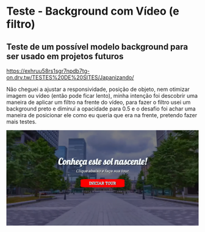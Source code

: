 # Teste - Background com Vídeo (e filtro)
## Teste de um possível modelo background para ser usado em projetos futuros

https://exhruu58rs1sgr7npdb7tg-on.drv.tw/TESTES%20DE%20SITES/Japanizando/

Não cheguei a ajustar a responsividade, posição de objeto, nem otimizar imagem ou vídeo (então pode ficar lento), minha intenção foi descobrir uma maneira de aplicar um filtro na frente do vídeo, para fazer o filtro usei um background preto e diminuí a opacidade para 0.5 e o desafio foi achar uma maneira de posicionar ele como eu queria que era na frente, pretendo fazer mais testes.

![print](https://github.com/stamorim28/teste-backgroundvideo/blob/master/print.png)
